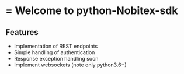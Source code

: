 =
Welcome to python-Nobitex-sdk
=


Features
--------

- Implementation of REST endpoints
- Simple handling of authentication
- Response exception handling
soon
- Implement websockets (note only python3.6+) 
